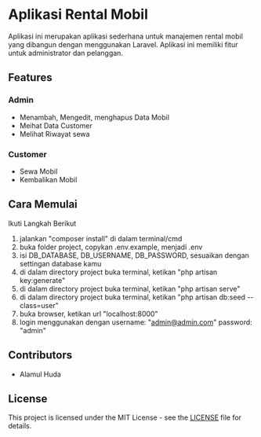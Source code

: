 # Aplikasi Rental Mobil

Aplikasi ini merupakan aplikasi sederhana untuk manajemen rental mobil yang dibangun dengan menggunakan Laravel. Aplikasi ini memiliki fitur untuk administrator dan pelanggan.

## Features

### Admin
- Menambah, Mengedit, menghapus Data Mobil
- Meihat Data Customer
- Melihat Riwayat sewa

### Customer
- Sewa Mobil
- Kembalikan Mobil  

## Cara Memulai

Ikuti Langkah Berikut

1. jalankan "composer install" di dalam terminal/cmd
2. buka folder project, copykan .env.example, menjadi .env
3. isi DB_DATABASE, DB_USERNAME, DB_PASSWORD, sesuaikan dengan settingan database kamu
4. di dalam directory project buka terminal, ketikan "php artisan key:generate"
5. di dalam directory project buka terminal, ketikan "php artisan serve"
6. di dalam directory project buka terminal, ketikan "php artisan db:seed --class=user"
7. buka browser, ketikan url "localhost:8000"
8. login menggunakan dengan username: "admin@admin.com" password: "admin"

## Contributors

- Alamul Huda

## License

This project is licensed under the MIT License - see the [LICENSE](LICENSE) file for details.
